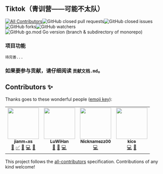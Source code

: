 ## Tiktok（青训营——可能不太队）

[![All Contributors](https://img.shields.io/badge/all_contributors-2-orange.svg?style=flat-square)](#contributors-)![GitHub closed pull requests](https://img.shields.io/github/issues-pr-closed/jianm-xs/Tiktok?color=brightgreen)![GitHub closed issues](https://img.shields.io/github/issues-closed/jianm-xs/Tiktok?color=brightgreen)![GitHub forks](https://img.shields.io/github/forks/jianm-xs/Tiktok?color=cyan)![GitHub watchers](https://img.shields.io/github/watchers/jianm-xs/Tiktok?color=cyan)![GitHub go.mod Go version (branch & subdirectory of monorepo)](https://img.shields.io/github/go-mod/go-version/jianm-xs/Tiktok/main?color=blue&filename=Project%2Fgo.mod)

### 项目功能
    待完善...

### 如果要参与贡献，请仔细阅读 `贡献文档.md`。

## Contributors ✨

Thanks goes to these wonderful people ([emoji key](https://allcontributors.org/docs/en/emoji-key)):

<!-- ALL-CONTRIBUTORS-LIST:START - Do not remove or modify this section -->
<!-- prettier-ignore-start -->
<!-- markdownlint-disable -->
<table>
  <tr>
    <td align="center"><a href="https://github.com/jianm-xs"><img src="https://avatars.githubusercontent.com/u/69761545?v=4?s=100" width="100px;" alt=""/><br /><sub><b>jianm-xs</b></sub></a><br /><a href="https://github.com/jianm-xs/Tiktok/commits?author=jianm-xs" title="Documentation">📖</a> <a href="#tutorial-jianm-xs" title="Tutorials">✅</a> <a href="#business-jianm-xs" title="Business development">💼</a> <a href="https://github.com/jianm-xs/Tiktok/commits?author=jianm-xs" title="Code">💻</a> <a href="#projectManagement-jianm-xs" title="Project Management">📆</a></td>
    <td align="center"><a href="https://github.com/LuWiHan"><img src="https://avatars.githubusercontent.com/u/96118540?v=4?s=100" width="100px;" alt=""/><br /><sub><b>LuWiHan</b></sub></a><br /><a href="https://github.com/jianm-xs/Tiktok/commits?author=LuWiHan" title="Documentation">📖</a> <a href="#design-LuWiHan" title="Design">🎨</a> <a href="https://github.com/jianm-xs/Tiktok/commits?author=LuWiHan" title="Code">💻</a></td>
    <td align="center"><a href="https://gitee.com/wrz0318"><img src="https://avatars.githubusercontent.com/u/74159645?v=4?s=100" width="100px;" alt=""/><br /><sub><b>Nicknamezz00</b></sub></a><br /><a href="https://github.com/jianm-xs/Tiktok/commits?author=Nicknamezz00" title="Code">💻</a></td>
    <td align="center"><a href="https://github.com/KiceAmber"><img src="https://avatars.githubusercontent.com/u/90232365?v=4?s=100" width="100px;" alt=""/><br /><sub><b>kice</b></sub></a><br /><a href="https://github.com/jianm-xs/Tiktok/commits?author=KiceAmber" title="Code">💻</a> <a href="#question-KiceAmber" title="Answering Questions">💬</a></td>
  </tr>
</table>

<!-- markdownlint-restore -->
<!-- prettier-ignore-end -->

<!-- ALL-CONTRIBUTORS-LIST:END -->

This project follows the [all-contributors](https://github.com/all-contributors/all-contributors) specification. Contributions of any kind welcome!